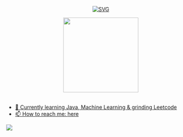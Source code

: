 <p align="center">
  <a href="https://github.com/lhurr"">
      <img src="https://readme-typing-svg.demolab.com?font=Roboto&duration=1500&pause=0&random=false&width=435&multiline=true&lines=Lim+Hur;Aspiring+ML+Engineer&width=500&height=100&center=true" alt="SVG" />
  </a>
</p>


  <div align='center'>
      <a href="https://github.com/lhurr">
        <img height=200 align="center" src="https://github-readme-stats.vercel.app/api/top-langs/?username=lhurr&theme=react&langs_count=10&hide_progress=true" />
        <br/>
        <br/>
  </div>

- 🌱 Currently learning Java, Machine Learning & grinding Leetcode
- 📫 How to reach me: [here](mailto:limhur.ng@gmail.com)

<p align="left">
  <div align="left" >
    <img src="https://komarev.com/ghpvc/?username=lhurr&label=Profile%20Views&color=000000&style=for-the-badge" />
  </div>
</p>




